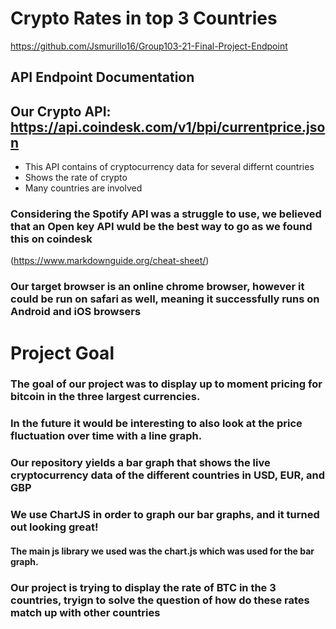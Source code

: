 # Crypto Rates in top 3 Countries

https://github.com/Jsmurillo16/Group103-21-Final-Project-Endpoint

## API Endpoint Documentation

## Our Crypto API: https://api.coindesk.com/v1/bpi/currentprice.json
- This API contains of cryptocurrency data for several differnt countries
- Shows the rate of crypto
- Many countries are involved

### Considering the Spotify API was a struggle to use, we believed that an Open key API wuld be the best way to go as we found this on coindesk
(https://www.markdownguide.org/cheat-sheet/)
### Our target browser is an online chrome browser, however it could be run on safari as well, meaning it successfully runs on Android and iOS browsers


# Project Goal

### The goal of our project was to display up to moment pricing for bitcoin in the three largest currencies.
### In the future it would be interesting to also look at the price fluctuation over time with a line graph.
### Our repository yields a bar graph that shows the live cryptocurrency data of the different countries in USD, EUR, and GBP
### We use ChartJS in order to graph our bar graphs, and it turned out looking great!
#### The main js library we used was the chart.js which was used for the bar graph. 
### Our project is trying to display the rate of BTC in the 3 countries, tryign to solve the question of how do these rates match up with other countries
